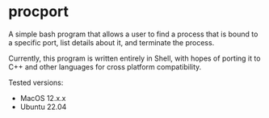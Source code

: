 # procport
A simple bash program that allows a user to find a process that is bound to a specific port, list details about it, and terminate the process.

Currently, this program is written entirely in Shell, with hopes of porting it to C++ and other languages for cross platform compatibility.

Tested versions:
- MacOS 12.x.x
- Ubuntu 22.04
